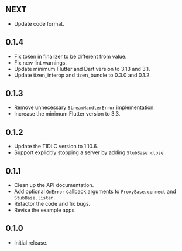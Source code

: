 ## NEXT

* Update code format.

## 0.1.4

* Fix token in finalizer to be different from value.
* Fix new lint warnings.
* Update minimum Flutter and Dart version to 3.13 and 3.1.
* Update tizen_interop and tizen_bundle to 0.3.0 and 0.1.2.

## 0.1.3

* Remove unnecessary `StreamHandlerError` implementation.
* Increase the minimum Flutter version to 3.3.

## 0.1.2

* Update the TIDLC version to 1.10.6.
* Support explicitly stopping a server by adding `StubBase.close`.

## 0.1.1

* Clean up the API documentation.
* Add optional `OnError` callback arguments to `ProxyBase.connect` and `StubBase.listen`.
* Refactor the code and fix bugs.
* Revise the example apps.

## 0.1.0

* Initial release.
